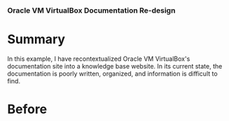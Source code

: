 ### Oracle VM VirtualBox Documentation Re-design

# Summary 

In this example, I have recontextualized Oracle VM VirtualBox's documentation site into a knowledge base website. In its current state, the documentation is poorly written, organized, and information is difficult to find. 

# Before
